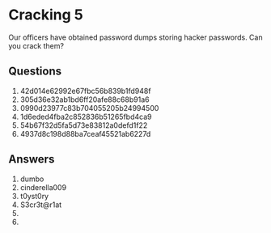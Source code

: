 # Cracking 5
Our officers have obtained password dumps storing hacker passwords. Can you crack them?

## Questions
1. 42d014e62992e67fbc56b839b1fd948f
2. 305d36e32ab1bd6ff20afe88c68b91a6
3. 0990d23977c83b704055205b24994500
4. 1d6eded4fba2c852836b51265fbd4ca9
5. 54b67f32d5fa5d73e83812a0defd1f22
6. 4937d8c198d88ba7ceaf45521ab6227d

## Answers
1. dumbo
2. cinderella009
3. t0yst0ry
4. S3cr3t@r1at
5.
6. 
